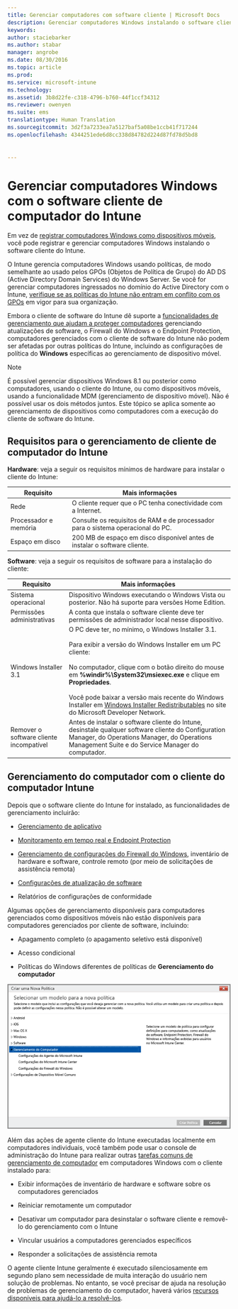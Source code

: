 ```yaml
---
title: Gerenciar computadores com software cliente | Microsoft Docs
description: Gerenciar computadores Windows instalando o software cliente do Intune.
keywords: 
author: staciebarker
ms.author: stabar
manager: angrobe
ms.date: 08/30/2016
ms.topic: article
ms.prod: 
ms.service: microsoft-intune
ms.technology: 
ms.assetid: 3b8d22fe-c318-4796-b760-44f1ccf34312
ms.reviewer: owenyen
ms.suite: ems
translationtype: Human Translation
ms.sourcegitcommit: 3d2f3a7233ea7a5127baf5a08be1ccb41f717244
ms.openlocfilehash: 4344251ede6d8cc338d84782d224d87fd78d5bd8


---
```


# <a name="manage-windows-pcs-with-intune-pc-client-software"></a>Gerenciar computadores Windows com o software cliente de computador do Intune
Em vez de [registrar computadores Windows como dispositivos móveis](set-up-windows-device-management-with-microsoft-intune.md), você pode registrar e gerenciar computadores Windows instalando o software cliente do Intune.

O Intune gerencia computadores Windows usando políticas, de modo semelhante ao usado pelos GPOs (Objetos de Política de Grupo) do AD DS (Active Directory Domain Services) do Windows Server. Se você for gerenciar computadores ingressados no domínio do Active Directory com o Intune, [verifique se as políticas do Intune não entram em conflito com os GPOs](resolve-gpo-and-microsoft-intune-policy-conflicts.md) em vigor para sua organização.

Embora o cliente de software do Intune dê suporte a [funcionalidades de gerenciamento que ajudam a proteger computadores](policies-to-protect-windows-pcs-in-microsoft-intune.md) gerenciando atualizações de software, o Firewall do Windows e o Endpoint Protection, computadores gerenciados com o cliente de software do Intune não podem ser afetadas por outras políticas do Intune, incluindo as configurações de política do **Windows** específicas ao gerenciamento de dispositivo móvel.

> [!NOTE]
> É possível gerenciar dispositivos Windows 8.1 ou posterior como computadores, usando o cliente do Intune, ou como dispositivos móveis, usando a funcionalidade MDM (gerenciamento de dispositivo móvel). Não é possível usar os dois métodos juntos. Este tópico se aplica somente ao gerenciamento de dispositivos como computadores com a execução do cliente de software do Intune.

## <a name="requirements-for-intune-pc-client-management"></a>Requisitos para o gerenciamento de cliente de computador do Intune

**Hardware**: veja a seguir os requisitos mínimos de hardware para instalar o cliente do Intune:

|Requisito|Mais informações|
|---------------|--------------------|
|Rede|O cliente requer que o PC tenha conectividade com a Internet.|
|Processador e memória|Consulte os requisitos de RAM e de processador para o sistema operacional do PC.|
|Espaço em disco|200 MB de espaço em disco disponível antes de instalar o software cliente.|

**Software**: veja a seguir os requisitos de software para a instalação do cliente:

|Requisito|Mais informações|
|---------------|--------------------|
|Sistema operacional | Dispositivo Windows executando o Windows Vista ou posterior. Não há suporte para versões Home Edition.|
|Permissões administrativas|A conta que instala o software cliente deve ter permissões de administrador local nesse dispositivo.|
|Windows Installer 3.1|O PC deve ter, no mínimo, o Windows Installer 3.1.<br /><br />Para exibir a versão do Windows Installer em um PC cliente:<br /><br />  No computador, clique com o botão direito do mouse em **%windir%\System32\msiexec.exe** e clique em **Propriedades**.<br /><br />Você pode baixar a versão mais recente do Windows Installer em [Windows Installer Redistributables](http://go.microsoft.com/fwlink/?LinkID=234258) no site do Microsoft Developer Network.|
|Remover o software cliente incompatível|Antes de instalar o software cliente do Intune, desinstale qualquer software cliente do Configuration Manager, do Operations Manager, do Operations Management Suite e do Service Manager do computador.|

## <a name="computer-management-with-the-intune-computer-client"></a>Gerenciamento do computador com o cliente do computador Intune
Depois que o software cliente do Intune for instalado, as funcionalidades de gerenciamento incluirão: 

- [Gerenciamento de aplicativo](deploy-apps-in-microsoft-intune.md)

- [Monitoramento em tempo real e Endpoint Protection](help-secure-windows-pcs-with-endpoint-protection-for-microsoft-intune.md)

- [Gerenciamento de configurações do Firewall do Windows](help-protect-windows-pcs-using-windows-firewall-policies-in-microsoft-intune.md), inventário de hardware e software, controle remoto (por meio de solicitações de assistência remota)

- [Configurações de atualização de software](keep-windows-pcs-up-to-date-with-software-updates-in-microsoft-intune.md)

- Relatórios de configurações de conformidade

Algumas opções de gerenciamento disponíveis para computadores gerenciados como dispositivos móveis não estão disponíveis para computadores gerenciados por cliente de software, incluindo:

-   Apagamento completo (o apagamento seletivo está disponível)

-   Acesso condicional

-   Políticas do Windows diferentes de políticas de **Gerenciamento do computador**

  ![Modelo de políticas para computadores Windows](../media/pc_policy_template.png)

Além das ações de agente cliente do Intune executadas localmente em computadores individuais, você também pode usar o console de administração do Intune para realizar outras [tarefas comuns de gerenciamento de computador](common-windows-pc-management-tasks-with-the-microsoft-intune-computer-client.md) em computadores Windows com o cliente instalado para:

-   Exibir informações de inventário de hardware e software sobre os computadores gerenciados

-   Reiniciar remotamente um computador

-   Desativar um computador para desinstalar o software cliente e removê-lo do gerenciamento com o Intune

-   Vincular usuários a computadores gerenciados específicos

-   Responder a solicitações de assistência remota

O agente cliente Intune geralmente é executado silenciosamente em segundo plano sem necessidade de muita interação do usuário nem solução de problemas. No entanto, se você precisar de ajuda na resolução de problemas de gerenciamento do computador, haverá vários [recursos disponíveis para ajudá-lo a resolvê-los](/intune/troubleshoot/troubleshoot-client-setup-in-microsoft-intune).



<!--HONumber=Dec16_HO3-->


